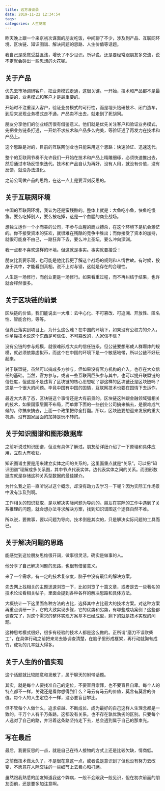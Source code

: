 ```yaml
---
title: 远方漫谈录
date: 2019-11-22 12:34:54
tags:
categories: 人生随笔
---
```

昨天晚上跟一个来京初次谋面的朋友吃饭，中间聊了不少，涉及到产品、互联网环境、区块链、知识图谱、解决问题的思路、人生价值等话题。

我自己是感觉受益匪浅，增长了不少见识。所以说，还是要经常跟朋友多交流，说不定就会碰出一些思想的火花呢。

## 关于产品

优先去市场调研客户，把业务模式走通，这很关键。一开始，技术和产品都不是最重要的，业务模式和客户才是最重要的。

开始时不注重深入客户，验证业务模式的可行性，而是埋头钻研技术、闭门造车，到后来发现业务模式走不通，产品卖不出去，就走到了死胡同。

朋友分享他们的创业经历很有借鉴意义。他们就是优先关注客户和验证业务模式，先把业务链条打通，一开始不求技术和产品多么完美，等验证通了再发力在技术和产品上。

这个思路是对的，目前的互联网创业也只能采用这个思路：快速验证、迅速迭代。

整个的互联网节奏不允许我们一开始在技术和产品上精雕细琢，必须快速推出去，然后通过市场反馈来迭代。技术和产品自认为再好，没有人用，就没有价值，没有反馈，就没办法进化。

之前公司做产品的思路，在这一点上是要深刻反思的。

## 关于互联网环境

中国的互联网环境，我认为还是蛮残酷的。整体上就是：大鱼吃小鱼，快鱼吃慢鱼。要么吃掉别人，要么被吃掉，这是一个血腥的商业战场。

想独立运作一个小而美的公司，不参与血腥的商业搏杀，在这个环境下是机会渺茫的。你不接受资本的狂欢，就很难在残酷的竞争中胜出；而你接受了资本的加持，就很可能身不由己，一路狂奔下去，要么冲上圣坛，要么冲向深渊。

我一点都不喜欢这样的环境，但这就是事实。事实就要接受！

朋友比我要乐观，也可能是他比我更了解这个战场的规则和人情世故。有时候，投身于其中，才能看到真相。说不上对与错，这就是存在的合理性。

人生是一场修行，而创业更是一场修行。如果看重过程，而不再纠结于结果，也许就会释然很多。

## 关于区块链的前景

区块链的价值，我们能说出一大堆：去中心化、不可篡改、可追溯、开放性、匿名性、智能合约，等等。

但真正落实到项目上，为什么这么难？在中国的环境下，如果没有公权力的介入，你单靠技术说这个东西是可信任、不可篡改的，人家信不信？

没有公链的参与规模，就很难形成大众的信任链条。但公链要想形成人群爆炸的规模，就必须依靠虚拟币，而这个在中国的环境下是一个敏感地带，所以公链不好玩起来。

对于联盟链，虽然可以搞成多方参与，但如果没有官方机构的介入，也存在大众信任的基础。当然，官方参与，或者一些互联网巨头参与其中，也可以提升联盟链的信任度，但这是不是违背了区块链的核心思想呢？那这样的区块链还是区块链吗？这是一个很大的问题。毕竟中国有中国的国情，互联网技术也要在国情下去运作。

最近大大表了态，区块链这个事情还是大有前景的。区块链这种跟金融领域强相关的技术，如果国家层面不布局，而单靠下面的一些创业公司搞来搞去，是很难成气候的。你搞来搞去，上面一个政策把你全打翻。所以，区块链要想迎来发展的重大机遇，没有国家层面的加持是玩不转的。

## 关于知识图谱和图形数据库

之前听说过知识图谱，但没有具体了解过。朋友给详细介绍了一下原理和具体应用，立刻大有收获。

知识图谱主要是用来建立实体之间的关系的，这里面重点就是“关系”。可以把“知识图谱”理解成多关系图，其中节点代表实体，边代表实体之间的关系。而图形数据库就是存储这种关系型数据的最佳媒介。

为什么我之前一直听说过这个概念，却没有动力去学习一下呢？因为实际工作场景中没有涉及到啊。

工作相关的知识获取，是以解决实际问题为导向的。朋友在实际的工作中遇到了关系推理的问题，就会想办法寻求解决方案，找到知识谱图这个途径自然不难。

所以说，要做事，要以问题为导向。技术倒是其次的，只是解决实际问题的工具而已。

## 关于解决问题的思路

能感觉到这位朋友思维很开阔，做事很灵活，确实是做事的人。

他分享了自己解决问题的思路，也很有借鉴意义。

来了一个需求，有一定的技术复杂度，脑子中没有最佳的解决方案。

先去网上找相关的主题迅速浏览一下，比如浏览了十篇文章，或者是去一些著名的技术论坛看相关帖子，里面会提到各种各样的解决思路和具体方法。

大概统计一下这里面各种方法的占比，选择其中占比最大的技术方案。对这种方案再重点调研一下，它的大致实现步骤，它的优势和劣势，有哪些成功案例？这些都调查完了，对这个需求的整体实现方案基本已经成型，剩下的就是技术实现的问题。

这种思考模式很好，很多有经验的技术人都是这么做的。正所谓“磨刀不误砍柴工”，在具体行动之前把来龙去脉调查清楚，在脑子里形成框架，再行动就胸有成竹，成功的几率就大得多。

## 关于人生的价值实现

这个话题就比较随意和发散了，属于聊天的附带话题。

其实，就是每个人要找准自己的定位，不要盲目崇拜，也不要盲目自卑。每个人的特点都不一样，关键还是看你想得到什么？马云有马云的价值，莫言有莫言的价值。每个人的人生定位不一样，没必要盲目攀比。

但不管每个人做什么，追求卓越、不断成长、成为最好的自己这样人生理念都是一致的。千万个人有千万条路，这都没有关系，也不存在孰优孰劣的区别。只要每个人选对了自己的路，并沿着这条路坚持走下去，总会遇到属于自己的那束光。

## 写在最后

最后，我要反思的一点，就是自己在待人接物的方式上还是比较欠缺，情商低。

之前做技术做太久了，不是很在意这一点，或者说是意识到了但也没有努力去改变，不愿意在人际交往的一些细节上去费心和打磨。

虽然跟我熟悉的朋友知道我这个弊病，一般不会跟我一般见识，但在初次前面的朋友面前，还是要多加注意啊。
